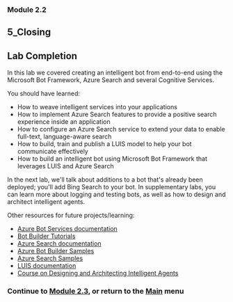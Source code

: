 ### Module 2.2

## 5_Closing

## Lab Completion

In this lab we covered creating an intelligent bot from end-to-end using the Microsoft Bot Framework, Azure Search and several Cognitive Services.

You should have learned:
- How to weave intelligent services into your applications
- How to implement Azure Search features to provide a positive search experience inside an application
- How to configure an Azure Search service to extend your data to enable full-text, language-aware search
- How to build, train and publish a LUIS model to help your bot communicate effectively
- How to build an intelligent bot using Microsoft Bot Framework that leverages LUIS and Azure Search  

In the next lab, we'll talk about additions to a bot that's already been deployed; you'll add Bing Search to your bot. In supplementary labs, you can learn more about logging and testing bots, as well as how to design and architect intelligent agents.  

Other resources for future projects/learning:
- [Azure Bot Services documentation](https://docs.microsoft.com/en-us/bot-framework/)
- [Bot Builder Tutorials](https://docs.microsoft.com/en-us/azure/bot-service/bot-service-design-principles?view=azure-bot-service-4.0)
- [Azure Search documentation](https://docs.microsoft.com/en-us/azure/search/search-what-is-azure-search)
- [Azure Bot Builder Samples](https://github.com/Microsoft/BotBuilder-Samples)
- [Azure Search Samples](https://github.com/Azure-Samples/search-dotnet-getting-started)
- [LUIS documentation](https://docs.microsoft.com/en-us/azure/cognitive-services/LUIS/Home)
- [Course on Designing and Architecting Intelligent Agents](https://aka.ms/daaia)


### Continue to [Module 2.3](../lab02.3-bing_search/0_README.md), or return to the [Main](../../README.md) menu